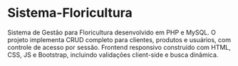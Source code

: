# Sistema-Floricultura
Sistema de Gestão para Floricultura desenvolvido em PHP e MySQL. O projeto implementa CRUD completo para clientes, produtos e usuários, com controle de acesso por sessão. Frontend responsivo construído com HTML, CSS, JS e Bootstrap, incluindo validações client-side e busca dinâmica.
